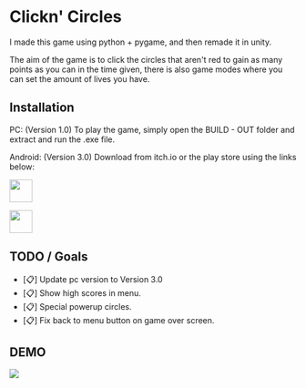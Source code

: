 # Clickn' Circles

I made this game using python + pygame, and then remade it in unity.

The aim of the game is to click the circles that aren't red to gain as many points as you can in the time given, there is also game modes where you can set the amount of lives you have.

## Installation

PC: (Version 1.0)
To play the game, simply open the BUILD - OUT folder and extract and run the .exe file.

Android: (Version 3.0)
Download from itch.io or the play store using the links below:

[<img height="40" src="https://static.itch.io/images/store_badges/google.png">](https://play.google.com/store/apps/details?id=com.ReubanBryenton.ClicknCircles)

[<img height="40" src="https://static.itch.io/images/badge.svg">](https://reuban-bryenton.itch.io/clickn-circles)

## TODO / Goals

- [📋] Update pc version to Version 3.0
- [📋] Show high scores in menu.
- [📋] Special powerup circles.
- [📋] Fix back to menu button on game over screen. 

## DEMO

<img src="https://play-lh.googleusercontent.com/N6FdzOdJJ9Ax6BqhanYMSHV1SFHnNqyRjbMxIEgRXieCwwX2129owQhGNTb_8bvlzTha=w526-h296-rw"/>